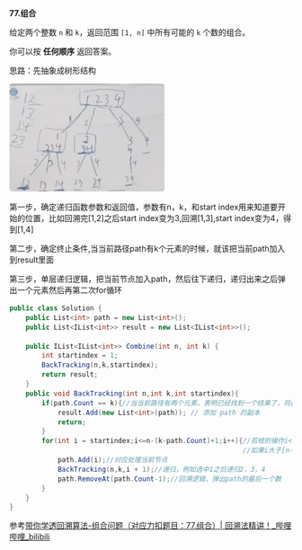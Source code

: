 **77.组合**

给定两个整数 `n` 和 `k`，返回范围 `[1, n]` 中所有可能的 `k` 个数的组合。

你可以按 **任何顺序** 返回答案。

思路：先抽象成树形结构

![QQ_1739596822281](./1.组合.assets/QQ_1739596822281.png)

第一步，确定递归函数参数和返回值，参数有n，k，和start index用来知道要开始的位置，比如回溯完[1,2]之后start index变为3,回溯[1,3],start index变为4，得到[1,4]

第二步，确定终止条件,当当前路径path有k个元素的时候，就该把当前path加入到result里面

第三步，单层递归逻辑，把当前节点加入path，然后往下递归，递归出来之后弹出一个元素然后再第二次for循环

```c#
public class Solution {
    public List<int> path = new List<int>();
    public List<IList<int>> result = new List<IList<int>>();

    public IList<IList<int>> Combine(int n, int k) {
        int startindex = 1;
        BackTracking(n,k,startindex);
        return result;
    }
    public void BackTracking(int n,int k,int startindex){
        if(path.Count == k){//当当前路径有两个元素，表明已经找到一个结果了，将此结果的copy加入到结果集
            result.Add(new List<int>(path)); // 添加 path 的副本
            return;
        }
        for(int i = startindex;i<=n-(k-path.Count)+1;i++){//剪枝的操作i<=n-(k-path.Count)+1，[n-(k-path.Count)+1]是还需要多少个元素
                                                          //如果i大于[n-(k-path.Count)+1]，说明剩下的元素不够了，那就直接不进入循环
            path.Add(i);//对应处理当前节点
            BackTracking(n,k,i + 1);//递归，例如选中1之后递归2，3，4
            path.RemoveAt(path.Count-1);//回溯逻辑，弹出path的最后一个数
        }
    }
}
```

参考[带你学透回溯算法-组合问题（对应力扣题目：77.组合）| 回溯法精讲！_哔哩哔哩_bilibili](https://www.bilibili.com/video/BV1ti4y1L7cv?spm_id_from=333.788.videopod.sections&vd_source=01ce83bfd26f457fbdf4e6ed8df8d6ad)

